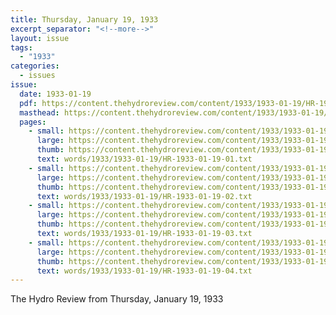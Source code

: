 ```yaml
---
title: Thursday, January 19, 1933
excerpt_separator: "<!--more-->"
layout: issue
tags:
  - "1933"
categories:
  - issues
issue:
  date: 1933-01-19
  pdf: https://content.thehydroreview.com/content/1933/1933-01-19/HR-1933-01-19.pdf
  masthead: https://content.thehydroreview.com/content/1933/1933-01-19/masthead/HR-1933-01-19.jpg
  pages:
    - small: https://content.thehydroreview.com/content/1933/1933-01-19/small/HR-1933-01-19-01.jpg
      large: https://content.thehydroreview.com/content/1933/1933-01-19/large/HR-1933-01-19-01.jpg
      thumb: https://content.thehydroreview.com/content/1933/1933-01-19/thumbnails/HR-1933-01-19-01.jpg
      text: words/1933/1933-01-19/HR-1933-01-19-01.txt
    - small: https://content.thehydroreview.com/content/1933/1933-01-19/small/HR-1933-01-19-02.jpg
      large: https://content.thehydroreview.com/content/1933/1933-01-19/large/HR-1933-01-19-02.jpg
      thumb: https://content.thehydroreview.com/content/1933/1933-01-19/thumbnails/HR-1933-01-19-02.jpg
      text: words/1933/1933-01-19/HR-1933-01-19-02.txt
    - small: https://content.thehydroreview.com/content/1933/1933-01-19/small/HR-1933-01-19-03.jpg
      large: https://content.thehydroreview.com/content/1933/1933-01-19/large/HR-1933-01-19-03.jpg
      thumb: https://content.thehydroreview.com/content/1933/1933-01-19/thumbnails/HR-1933-01-19-03.jpg
      text: words/1933/1933-01-19/HR-1933-01-19-03.txt
    - small: https://content.thehydroreview.com/content/1933/1933-01-19/small/HR-1933-01-19-04.jpg
      large: https://content.thehydroreview.com/content/1933/1933-01-19/large/HR-1933-01-19-04.jpg
      thumb: https://content.thehydroreview.com/content/1933/1933-01-19/thumbnails/HR-1933-01-19-04.jpg
      text: words/1933/1933-01-19/HR-1933-01-19-04.txt
---
```


The Hydro Review from Thursday, January 19, 1933

<!--more-->

